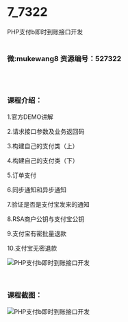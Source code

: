 # 7_7322
PHP支付b即时到账接口开发
<br/></br>
<h3>微:mukewang8 资源编号：527322</h3>
<br/></br>
<h3>课程介绍：</h3>
<p>1.官方DEMO讲解</p>
<p>2.请求接口参数及业务返回码</p>
<p>3.构建自己的支付类（上）</p>
<p>4.构建自己的支付类（下）</p>
<p>5.订单支付</p>
<p>6.同步通知和异步通知</p>
<p>7.验证是否是支付宝发来的通知</p>
<p>8.RSA商户公钥与支付宝公钥</p>
<p>9.支付宝有密批量退款</p>
<p>10.支付宝无密退款</p>
<p><img src="https://www.ko996.com/wp-content/uploads/img/2019/09/2-92-300x182.png" alt="PHP支付b即时到账接口开发"></p>
<p>&nbsp;</p>
<h3>课程截图：</h3>
<p><img src="https://www.ko996.com/wp-content/uploads/img/2019/09/1-73.png" alt="PHP支付b即时到账接口开发"></p>
